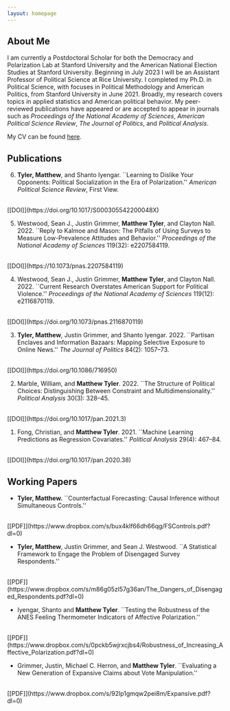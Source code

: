 ```yaml
---
layout: homepage
---
```


## About Me

I am currently a Postdoctoral Scholar for both the Democracy and Polarization Lab at Stanford University and the American National Election Studies at Stanford University. Beginning in July 2023 I will be an Assistant Professor of Political Science at Rice University. I completed my Ph.D. in Political Science, with focuses in Political Methodology and American Politics, from Stanford University in June 2021. Broadly, my research covers topics in applied statistics and American political behavior. My peer-reviewed publications have appeared or are accepted to appear in journals such as *Proceedings of the National Academy of Sciences*, *American Political Science Review*, *The Journal of Politics*, and *Political Analysis*.

My CV can be found [here](https://www.dropbox.com/s/sm0pfjekpzdykd7/CV.pdf?dl=0).

## Publications

6. **Tyler, Matthew**, and Shanto Iyengar. ``Learning to Dislike Your Opponents: Political Socialization in the Era of Polarization.'' *American Political Science Review*, First View.
<br>
[[DOI]](https://doi.org/10.1017/S000305542200048X)

5. Westwood, Sean J., Justin Grimmer, **Matthew Tyler**, and Clayton Nall. 2022. ``Reply to Kalmoe and Mason: The Pitfalls of Using Surveys to Measure Low-Prevalence Attitudes and Behavior.'' *Proceedings of the National Academy of Sciences* 119(32): e2207584119.
<br>
[[DOI]](https://10.1073/pnas.2207584119)

4. Westwood, Sean J., Justin Grimmer, **Matthew Tyler**, and Clayton Nall. 2022. ``Current Research Overstates American Support for Political Violence.'' *Proceedings of the National Academy of Sciences* 119(12): e2116870119.
<br>
[[DOI]](https://doi.org/10.1073/pnas.2116870119)

3. **Tyler, Matthew**, Justin Grimmer, and Shanto Iyengar. 2022. ``Partisan Enclaves and Information Bazaars: Mapping Selective Exposure to Online News.'' *The Journal of Politics* 84(2): 1057–73.
<br>
[[DOI]](https://doi.org/10.1086/716950)

2. Marble, William, and **Matthew Tyler**. 2022. ``The Structure of Political Choices: Distinguishing Between Constraint and Multidimensionality.'' *Political Analysis* 30(3): 328–45.
<br>
[[DOI]](https://doi.org/10.1017/pan.2021.3)

1. Fong, Christian, and **Matthew Tyler**. 2021. ``Machine Learning Predictions as Regression Covariates.'' *Political Analysis* 29(4): 467–84.
<br>
[[DOI]](https://doi.org/10.1017/pan.2020.38)


<!-- 5. **[Learning to Dislike Your Opponents: Political Socialization in the Era of Polarization][5]**
  <br>
  with Shanto Iyengar.
  <br>
  *Forthcoming, American Political Science Review*

4. **[Current Research Overstates American Support for Political Violence][10]**
  <br>
  with Sean Westwood, Justin Grimmer, and Clayton Nall
  <br>
  *2022, Proceedings of the National Academy of Sciences*
  <br>
  - See also **[Reply to Kalmoe and Mason: The pitfalls of using surveys to measure low-prevalence attitudes and behavior][9]** with Sean Westwood, Justin Grimmer, and Clayton Nall. *2022, Proceedings of the National Academy of Sciences*

3. **[Partisan Enclaves and Information Bazaars: Mapping Selective Exposure to Online News][2]**
  <br>
  with Justin Grimmer and Shanto Iyengar
  <br>
  *2022, The Journal of Politics*


2. **[The Structure of Political Choices: Distinguishing Between Constraint and Multidimensionality][3]**
  <br>
  with William Marble
  <br>
  *2022, Political Analysis*

1. **[Machine Learning Predictions as Regression Covariates][4]**
  <br>
  with Christian Fong
  <br>
  *2021, Political Analysis* -->


## Working Papers

* **Tyler, Matthew.** ``Counterfactual Forecasting: Causal Inference without Simultaneous Controls.''
<br>
[[PDF]](https://www.dropbox.com/s/bux4klf66dh66qg/FSControls.pdf?dl=0)
    
* **Tyler, Matthew**, Justin Grimmer, and Sean J. Westwood. ``A Statistical Framework to Engage the Problem of Disengaged Survey Respondents.''
<br>
[[PDF]](https://www.dropbox.com/s/m86g05zl57g36an/The_Dangers_of_Disengaged_Respondents.pdf?dl=0)

* Iyengar, Shanto and **Matthew Tyler**. ``Testing the Robustness of the ANES Feeling Thermometer Indicators of Affective Polarization.''
<br>
[[PDF]](https://www.dropbox.com/s/0pckb5wjrxcjbs4/Robustness_of_Increasing_Affective_Polarization.pdf?dl=0)

* Grimmer, Justin, Michael C. Herron, and **Matthew Tyler**. ``Evaluating a New Generation of Expansive Claims about Vote Manipulation.''
<br>
[[PDF]](https://www.dropbox.com/s/92lp1gmqw2pei8m/Expansive.pdf?dl=0)

<!-- * **[Counterfactual Forecasting: Causal Inference without Simultaneous Controls][6]**

* **[Evaluating a New Generation of Expansive Claims about Vote Manipulation][13]**
  <br>
  with Justin Grimmer, Michael C. Herron

* **[A Statistical Framework to Engage the Problem of Disengaged Survey Respondents][8]**
  <br>
  with Justin Grimmer, Sean Westwood

* **[Testing the Robustness of the ANES Feeling Thermometer Indicators of Affective Polarization][11]**
  <br>
  with Shanto Iyengar -->

<!-- * **[Getting More out of Human Coders with Statistical Models][12]** -->

<!-- [1]: https://osf.io/a8m3n/
[2]: https://doi.org/10.1086/716950
[3]: https://www.doi.org/10.1017/pan.2021.3
[4]: https://doi.org/10.1017/pan.2020.38  
[5]: https://www.doi.org/10.1017/S000305542200048X
[6]: https://www.dropbox.com/s/bux4klf66dh66qg/FSControls.pdf?dl=0
[7]: https://www.dropbox.com/s/lraimdktckkiwvj/Getting_More_out_of_Human_Coders_with_Statistical_Models.pdf?dl=0
[8]: https://www.dropbox.com/s/m86g05zl57g36an/The_Dangers_of_Disengaged_Respondents.pdf?dl=0
[9]: https://doi.org/10.1073/pnas.2207584119
[10]: https://www.pnas.org/doi/full/10.1073/pnas.2116870119
[11]: https://www.dropbox.com/s/0pckb5wjrxcjbs4/Robustness_of_Increasing_Affective_Polarization.pdf?dl=0
[12]: https://www.dropbox.com/s/lraimdktckkiwvj/Getting_More_out_of_Human_Coders_with_Statistical_Models.pdf?dl=0
[13]: https://www.dropbox.com/s/92lp1gmqw2pei8m/Expansive.pdf?dl=0 -->
